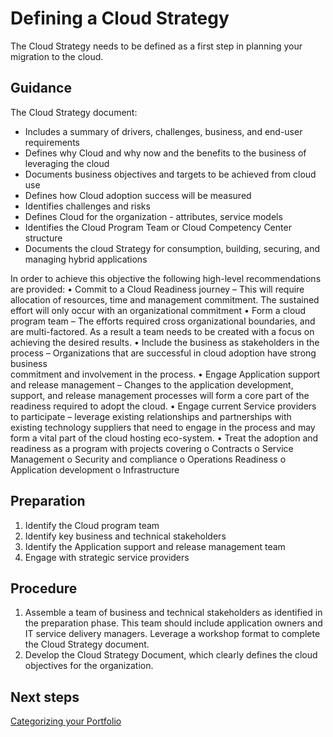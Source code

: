 # Defining a Cloud Strategy

The Cloud Strategy needs to be defined as a first step in planning your migration to the cloud.

## Guidance

The Cloud Strategy document:
* Includes a summary of drivers, challenges, business, and end-user requirements
* Defines why Cloud and why now and the benefits to the business of leveraging the cloud
* Documents business objectives and targets to be achieved from cloud use
* Defines how Cloud adoption success will be measured
* Identifies challenges and risks
* Defines Cloud for the organization - attributes, service models
* Identifies the Cloud Program Team or Cloud Competency Center structure
* Documents the cloud Strategy for consumption, building, securing, and managing hybrid applications

In order to achieve this objective the following high-level recommendations are provided:
• Commit to a Cloud Readiness journey – This will require allocation of resources, time and management commitment.  The sustained effort   will only occur with an organizational commitment
• Form a cloud program team – The efforts required cross organizational boundaries, and are multi-factored.  As a result a team needs to   be created with a focus on achieving the desired results.
• Include the business as stakeholders in the process – Organizations that are successful in cloud adoption have strong business       
  commitment and involvement in the process.
• Engage Application support and release management – Changes to the application development, support, and release management processes 
  will form a core part of the readiness required to adopt the cloud.
• Engage current Service providers to participate – leverage existing relationships and partnerships with existing technology 
  suppliers that need to engage in the process and may form a vital part of the cloud hosting eco-system.
• Treat the adoption and readiness as a program with projects covering
	o Contracts
	o Service Management
	o Security and compliance
	o Operations Readiness
	o Application development 
	o Infrastructure

## Preparation
1. Identify the Cloud program team
2. Identify key business and technical stakeholders
3. Identify the Application support and release management team
4. Engage with strategic service providers

## Procedure

1. Assemble a team of business and technical stakeholders as identified in the preparation phase. This team should include application 
   owners and IT service delivery managers. Leverage a workshop format to complete the Cloud Strategy document.
2. Develop the Cloud Strategy Document, which clearly defines the cloud objectives for the organization.

## Next steps

[Categorizing your Portfolio](https://github.com/alvarovitta/Planning-Workload-Migration/blob/master/2.0-Categorizing-your-Portfolio.md)
